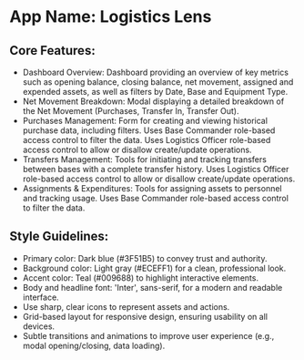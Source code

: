# **App Name**: Logistics Lens

## Core Features:

- Dashboard Overview: Dashboard providing an overview of key metrics such as opening balance, closing balance, net movement, assigned and expended assets, as well as filters by Date, Base and Equipment Type.
- Net Movement Breakdown: Modal displaying a detailed breakdown of the Net Movement (Purchases, Transfer In, Transfer Out).
- Purchases Management: Form for creating and viewing historical purchase data, including filters. Uses Base Commander role-based access control to filter the data. Uses Logistics Officer role-based access control to allow or disallow create/update operations.
- Transfers Management: Tools for initiating and tracking transfers between bases with a complete transfer history. Uses Logistics Officer role-based access control to allow or disallow create/update operations.
- Assignments & Expenditures: Tools for assigning assets to personnel and tracking usage. Uses Base Commander role-based access control to filter the data.

## Style Guidelines:

- Primary color: Dark blue (#3F51B5) to convey trust and authority.
- Background color: Light gray (#ECEFF1) for a clean, professional look.
- Accent color: Teal (#009688) to highlight interactive elements.
- Body and headline font: 'Inter', sans-serif, for a modern and readable interface.
- Use sharp, clear icons to represent assets and actions.
- Grid-based layout for responsive design, ensuring usability on all devices.
- Subtle transitions and animations to improve user experience (e.g., modal opening/closing, data loading).